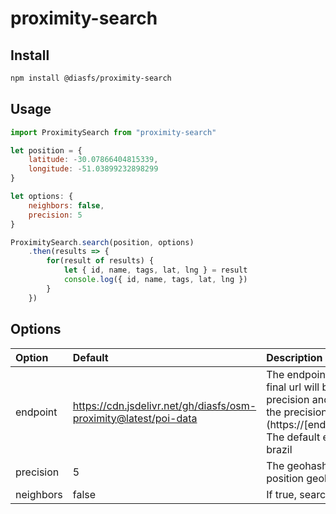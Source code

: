 # proximity-search

## Install

```bash
npm install @diasfs/proximity-search
```

## Usage
```javascript
import ProximitySearch from "proximity-search"

let position = {
    latitude: -30.07866404815339,
    longitude: -51.03899232898299
}

let options: {
    neighbors: false,
    precision: 5
}

ProximitySearch.search(position, options)
    .then(results => {
        for(result of results) {
            let { id, name, tags, lat, lng } = result
            console.log({ id, name, tags, lat, lng })
        }
    })
```


## Options

| Option | Default | Description |
|:-------|:--------|:------------|
| endpoint | https://cdn.jsdelivr.net/gh/diasfs/osm-proximity@latest/poi-data | The endpoint used to search the content. The final url will be the combination of endpoint, precision and the geohash of the position in the precision (https://[endpoint]/[precision]/[geohash].json). The default endpoint will only return results in brazil |
| precision | 5 | The geohash precision used to calculate the position geohash. [Wikipedia](https://en.wikipedia.org/wiki/Geohash#Digits_and_precision_in_km)
| neighbors | false | If true, search in the neighbors areas too |
